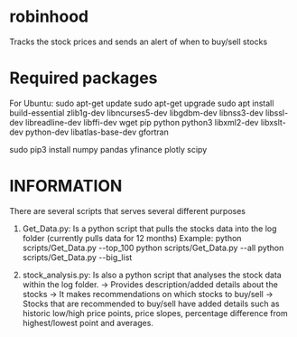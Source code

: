 # robinhood
Tracks the stock prices and sends an alert of when to buy/sell stocks

# Required packages
For Ubuntu:
   sudo apt-get update
   sudo apt-get upgrade
   sudo apt install build-essential zlib1g-dev libncurses5-dev libgdbm-dev libnss3-dev libssl-dev libreadline-dev libffi-dev wget pip python python3 libxml2-dev libxslt-dev python-dev libatlas-base-dev gfortran
   
   sudo pip3 install numpy pandas yfinance plotly scipy

# INFORMATION
There are several scripts that serves several different purposes

1) Get_Data.py: Is a python script that pulls the stocks data into the log
                folder (currently pulls data for 12 months)
                Example: python scripts/Get_Data.py --top_100
                         python scripts/Get_Data.py --all
                         python scripts/Get_Data.py --big_list

2) stock_analysis.py: Is also a python script that analyses the stock data
                      within the log folder.
                      -> Provides description/added details about the stocks
                      -> It makes recommendations on which stocks to buy/sell
                      -> Stocks that are recommended to buy/sell have added details
                         such as historic low/high price points, price slopes,
                         percentage difference from highest/lowest point and
                         averages.
